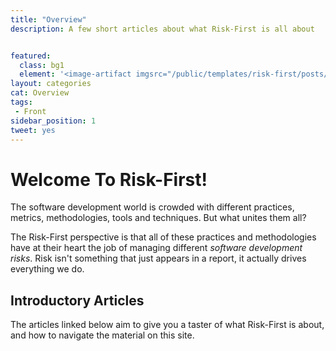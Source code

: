 ```yaml
---
title: "Overview"
description: A few short articles about what Risk-First is all about


featured: 
  class: bg1
  element: '<image-artifact imgsrc="/public/templates/risk-first/posts/airplane.svg">Track 1: Overview</image-artifact>'
layout: categories
cat: Overview
tags:
 - Front
sidebar_position: 1
tweet: yes
---
```


# Welcome To Risk-First!

The software development world is crowded with different practices, metrics, methodologies, tools and techniques.  But what unites them all?

The Risk-First perspective is that all of these practices and methodologies have at their heart the job of managing different _software development risks_.  Risk isn't something that just appears in a report, it actually drives everything we do.  


## Introductory Articles 
 
The articles linked below aim to give you a taster of what Risk-First is about, and how to navigate the material on this site.

<TagList filter="overview" />